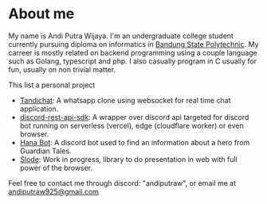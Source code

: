 # About me

My name is Andi Putra Wijaya. I'm an undergraduate college student currently pursuing diploma on informatics in [Bandung State Polytechnic](https://www.polban.ac.id/). My carreer is mostly related on backend programming using a couple language such as Golang, typescript and php. I also casually program in C usually for fun, usually on non trivial matter.

This list a personal project

- [Tandichat](https://github.com/andiputraw/Tandichat): A whatsapp clone using websocket for real time chat application.
- [discord-rest-api-sdk](https://github.com/andiputraw/discord-rest-api-sdk): A wrapper over discord api targeted for discord bot running on serverless (vercel), edge (cloudflare worker) or even browser.
- [Hana Bot](https://github.com/andiputraw/hana-bot): A discord bot used to find an information about a hero from Guardian Tales.
- [Slode](https://github.com/andiputraw/slode): Work in progress, library to do presentation in web with full power of the browser. 

Feel free to contact me through discord: "andiputraw", or email me at andiputraw925@gmail.com
